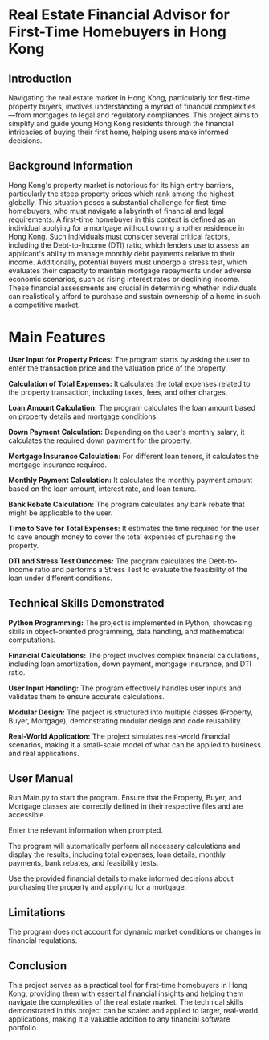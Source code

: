 # Real Estate Financial Advisor for First-Time Homebuyers in Hong Kong

## Introduction
Navigating the real estate market in Hong Kong, particularly for first-time property buyers, involves understanding a myriad of financial complexities—from mortgages to legal and regulatory compliances. This project aims to simplify and guide young Hong Kong residents through the financial intricacies of buying their first home, helping users make informed decisions.

## Background Information
Hong Kong's property market is notorious for its high entry barriers, particularly the steep property prices which rank among the highest globally. This situation poses a substantial challenge for first-time homebuyers, who must navigate a labyrinth of financial and legal requirements. A first-time homebuyer in this context is defined as an individual applying for a mortgage without owning another residence in Hong Kong. Such individuals must consider several critical factors, including the Debt-to-Income (DTI) ratio, which lenders use to assess an applicant's ability to manage monthly debt payments relative to their income. Additionally, potential buyers must undergo a stress test, which evaluates their capacity to maintain mortgage repayments under adverse economic scenarios, such as rising interest rates or declining income. These financial assessments are crucial in determining whether individuals can realistically afford to purchase and sustain ownership of a home in such a competitive market.

# Main Features
**User Input for Property Prices:**
The program starts by asking the user to enter the transaction price and the valuation price of the property.

**Calculation of Total Expenses:**
It calculates the total expenses related to the property transaction, including taxes, fees, and other charges.

**Loan Amount Calculation:**
The program calculates the loan amount based on property details and mortgage conditions.

**Down Payment Calculation:**
Depending on the user's monthly salary, it calculates the required down payment for the property.

**Mortgage Insurance Calculation:**
For different loan tenors, it calculates the mortgage insurance required.

**Monthly Payment Calculation:**
It calculates the monthly payment amount based on the loan amount, interest rate, and loan tenure.

**Bank Rebate Calculation:**
The program calculates any bank rebate that might be applicable to the user.

**Time to Save for Total Expenses:**
It estimates the time required for the user to save enough money to cover the total expenses of purchasing the property.

**DTI and Stress Test Outcomes:**
The program calculates the Debt-to-Income ratio and performs a Stress Test to evaluate the feasibility of the loan under different conditions.

## Technical Skills Demonstrated
**Python Programming:** The project is implemented in Python, showcasing skills in object-oriented programming, data handling, and mathematical computations.

**Financial Calculations:** The project involves complex financial calculations, including loan amortization, down payment, mortgage insurance, and DTI ratio.

**User Input Handling:** The program effectively handles user inputs and validates them to ensure accurate calculations.

**Modular Design:** The project is structured into multiple classes (Property, Buyer, Mortgage), demonstrating modular design and code reusability.

**Real-World Application:** The project simulates real-world financial scenarios, making it a small-scale model of what can be applied to business and real applications.

## User Manual
Run Main.py to start the program. Ensure that the Property, Buyer, and Mortgage classes are correctly defined in their respective files and are accessible.

Enter the relevant information when prompted.

The program will automatically perform all necessary calculations and display the results, including total expenses, loan details, monthly payments, bank rebates, and feasibility tests.

Use the provided financial details to make informed decisions about purchasing the property and applying for a mortgage.

## Limitations
The program does not account for dynamic market conditions or changes in financial regulations.

## Conclusion
This project serves as a practical tool for first-time homebuyers in Hong Kong, providing them with essential financial insights and helping them navigate the complexities of the real estate market. The technical skills demonstrated in this project can be scaled and applied to larger, real-world applications, making it a valuable addition to any financial software portfolio.
